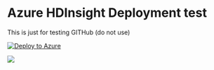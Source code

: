 # Azure HDInsight Deployment test
This is just for testing GITHub (do not use)

[![Deploy to Azure](http://azuredeploy.net/deploybutton.png)](https://portal.azure.com/#create/Microsoft.Template/uri/https%3A%2F%2Fraw.githubusercontent.com%2Flidvarko%2FAzureDeploymentTest%2Fmaster%2FAzureHDInsightDeployment.json)

<a href="http://armviz.io/#/?load=https%3A%2F%2Fraw.githubusercontent.com%2Flidvarko%2FAzureDeploymentTest%2Fmaster%2FAzureHDInsightDeployment.json" target="_blank">
    <img src="http://armviz.io/visualizebutton.png"/>
</a>

